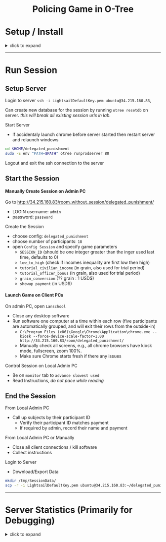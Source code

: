 # <p align=center> Policing Game in O-Tree </p>

<!--
<img src="https://github.com/Jadamso/TerritoryR/blob/master/Pictures/TerritoryScreenshot2.png"  align="center" width="1000" height="500">
-->



  



# Setup / Install
<details>
  <summary>click to expand</summary>
      
  ### Setup O-Tree Server on AWS

  To setup an AWS server, see
  https://github.com/Jadamso/ClusterInstall/blob/master/README_AWS.md#amazon-setup

  To setup Otree, see
  https://github.com/Jadamso/ClusterInstall/blob/master/README_AWS.md#o-tree-server-setup


  ### Install latest release of delegated_punishment
  Login to server `ssh -i LightsailDefaultKey.pem ubuntu@34.215.160.83`

  To initially install
  ```bash
  cd $HOME
  git clone https://github.com/yelsew414/delegated_punishment.git
  cd $HOME/delegated_punishment
  pip3 install -r requirements.txt
  ```

  To update to the latest version
  ```bash
  cd $HOME
  git pull https://github.com/yelsew414/delegated_punishment.git
  ```
  <!-- --- -->

  <!-- 
  ## Pre-Session Setup
  ## Create Players and Passwords (including admin) ? 
  ## Setup Game Parameters (Treatments)?
  -->

  ### Session Types
  <!-- ------------------------------------------------ -->

  | **Inequality:** |**High->Low**|**Low->High**|
  |-----------------|-------------|-------------|
  | **B=0**         | Treatment_1 | Treatment_4 |
  | **B=10**        | Treatment_2 | Treatment_5 |
  | **B=30**        | Treatment_3 | Treatment_6 |

  <!-- ------------------------------------------------ -->

</details>

---
# Run Session


## Setup Server

Login to server `ssh -i LightsailDefaultKey.pem ubuntu@34.215.160.83`, 

Can create new database for the session by running `otree resetdb` on server.
*this will break all existing session urls in lab.*


Start Server
 * If accidentaly launch chrome before server started then restart server and relaunch windows



```bash
cd $HOME/delegated_punishment
sudo -E env "PATH=$PATH" otree runprodserver 80
```
<!--##
RUN SERVER IN BACKGROUND OR TMUX SESSION??
-->

Logout and exit the ssh connection to the server

## Start the Session

#### Manually Create Session on Admin PC

Go to http://34.215.160.83/room_without_session/delegated_punishment/
  * LOGIN username: `admin`
  * password: `password`

Create the Session
  * choose config: `delegated_punishment`
  * choose number of participants: `18`
  * open `Config Session` and specify game parameters
    * `SESSION_ID` (should be one integer greater than the inger used last time, defaults to 0)
    * `low_to_high` (check if incomes inequality are first low then high)
    * `tutorial_civilian_income` (in grain, also used for trial period)
    * `tutorial_officer_bonus` (in grain, also used for trial period)
    * `grain_conversion` (?? grain : 1 USD$)
    * `showup payment` (in USD$)


#### Launch Game on Client PCs

On admin PC, open `Lanschool`

* Close any desktop software
* Run software one computer at a time within each row (five participants are automatically grouped, and will exit their rows from the outside-in)
  * `C:\Program Files (x86)\Google\Chrome\Application\chrome.exe --kiosk --force-device-scale-factor=1.00 http://34.215.160.83/room/delegated_punishment/`
  * Manually check all screens, e.g., all chrome browsers have kiosk mode, fullscreen, zoom 100%.
  * Make sure Chrome starts fresh if there any issues


Control Session on Local Admin PC
 * Be on `monitor` tab to `advance slowest used`
 * Read Instructions, *do not pace while reading*


## End the Session

From Local Admin PC
 * Call up subjects by their participant ID
   * Verify their participant ID matches payment
   * If required by admin, record their name and payment
  
From Local Admin PC or Manually
 * Close all client connections / kill software
 * Collect instructions

Login to Server
 * Download/Export Data

```bash
mkdir /tmp/SessionData/
scp -r -i LightsailDefaultKey.pem ubuntu@34.215.160.83:~/delegated_punishment/data/* /tmp/SessionData/
```

---
# Server Statistics (Primarily for Debugging)
<details>
  <summary>click to expand</summary>

  To start recording statistics for 90 mins (every 10 seconds, for 540 times)
  ```bash
  SERVERLOG=$HOME/delegated_punishment/logs/SERVERLOG"_$(date "+%d%m%Y_%H%M%S".log)"
  sar -o $SERVERLOG 10 540 >/dev/null 2>&1 &
  ```

  Create analyze mem-usage statistics
  ```bash
  sar -r -f SERVERLOG_03032020_093004.log | sed \$d > mem_summary.log
  ## Note %memused includes cached memory
  ## to generate cpu stats, use `sar -u`
  ## to generate other stats, use `man sar`
  ```
  Open R in current directory 
  <!-- `R -e "#code here" `-->
  ```R
  DF <- read.table("mem_summary.log", skip=2, header=T)
  DF$Time <- as.POSIXct( paste0( format(Sys.time(), "%d-%m-%y"), DF[,1] ) )
  DF$MemTot <- DF$kbmemused / (DF$X.memused/100)
  DF$MemUsed <- ((DF$MemTot - DF$kbavail) / DF$MemTot)*100
  plot(MemUsed ~Time , DF, type="l", ylab="% Mem Used")
  q(save="no")'
  ```
  Manually Download `Rplots.pdf`

  <!-- ## Other Statistics
  ```    
      ## top -bd 1  | grep 'MiB Mem' 
      ## `cat /proc/meminfo | grep Active: | sed 's/Active: //g'` 
      ##  echo "$(date '+%Y-%m-%d %H:%M:%S') $(free -m | grep Mem: | sed 's/Mem://g')"
      ##  echo "$(date '+%Y-%m-%d %H:%M:%S') $(free -m | grep Mem | awk '{print (1-$7/$2) * 100.0}')"
  ```
  To stop recording statistics, `ctrl+C` 
  -->

  <!-- ## Other Statistics
      If CloudWatch (see https://docs.aws.amazon.com/AWSEC2/latest/UserGuide/mon-scripts.html) is is setup, then edit the crontab file `crontab -e` with
      ```
      ## Post Server Metrics Every 5 Minutes
       */5 * * * * ~/aws-scripts-mon/mon-put-instance-data.pl --mem-util --disk-space-util --disk-path=/ --from-cron 
      ```
      and open the CloudWatch console at https://console.aws.amazon.com/cloudwatch/
  -->

</details>
